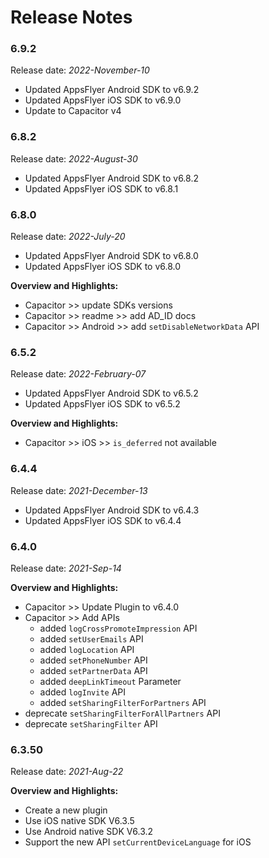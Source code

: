 # Release Notes
### 6.9.2
Release date: *2022-November-10*
- Updated AppsFlyer Android SDK to v6.9.2
- Updated AppsFlyer iOS SDK to v6.9.0
- Update to Capacitor v4
### 6.8.2
Release date: *2022-August-30*
- Updated AppsFlyer Android SDK to v6.8.2
- Updated AppsFlyer iOS SDK to v6.8.1
### 6.8.0
Release date: *2022-July-20*
- Updated AppsFlyer Android SDK to v6.8.0
- Updated AppsFlyer iOS SDK to v6.8.0

**Overview and Highlights:**
- Capacitor >> update SDKs versions 
- Capacitor >> readme >> add AD_ID docs
- Capacitor >> Android >> add `setDisableNetworkData` API
### 6.5.2
Release date: *2022-February-07*
- Updated AppsFlyer Android SDK to v6.5.2
- Updated AppsFlyer iOS SDK to v6.5.2

**Overview and Highlights:**
- Capacitor >> iOS >> `is_deferred` not available  
### 6.4.4
Release date: *2021-December-13*
- Updated AppsFlyer Android SDK to v6.4.3
- Updated AppsFlyer iOS SDK to v6.4.4
### 6.4.0
Release date: *2021-Sep-14* 

**Overview and Highlights:**
- Capacitor >> Update Plugin to v6.4.0 
- Capacitor >> Add APIs
  - added `logCrossPromoteImpression` API
  - added `setUserEmails` API
  - added `logLocation` API  
  - added `setPhoneNumber` API
  - added `setPartnerData` API
  - added `deepLinkTimeout` Parameter
  - added `logInvite` API
  - added `setSharingFilterForPartners` API
- deprecate `setSharingFilterForAllPartners` API
- deprecate `setSharingFilter` API


### 6.3.50
Release date: *2021-Aug-22* 

**Overview and Highlights:**
- Create a new plugin
- Use iOS native SDK  V6.3.5
- Use Android native SDK  V6.3.2
- Support the new API `setCurrentDeviceLanguage` for iOS

